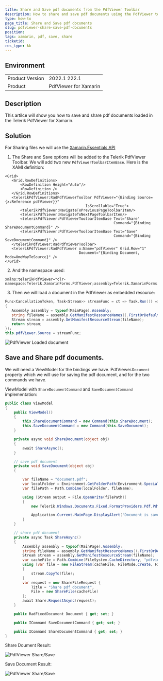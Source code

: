 ```yaml
---
title: Share and Save pdf documents from the PdfViewer Toolbar
description: How to share and save pdf documents using the PdfViewer toolbar
type: how-to
page_title: Share and Save pdf documents
slug: pdfviewer-share-save-pdf-documents
position: 
tags: xamarin, pdf, save, share
ticketid: 
res_type: kb
---
```


## Environment

<table>
	<tbody>
		<tr>
			<td>Product Version</td>
			<td>2022.1 222.1</td>
		</tr>
		<tr>
			<td>Product</td>
			<td>PdfViewer for Xamarin</td>
		</tr>
	</tbody>
</table>


## Description

This artilce will show you how to save and share pdf documents loaded in the Telerik PdfViewer for Xamarin. 

## Solution

For Sharing files we will use the [Xamarin.Essentials API](https://docs.microsoft.com/en-us/xamarin/essentials/share?tabs=ios)

1. The Share and Save options will be added to the Telerik PdfViewer Toolbar. We will add two new `PdfViewerToolbarItemBase`. Here is the XAMl definition:

 ```XAML
<Grid>
	<Grid.RowDefinitions>
		<RowDefinition Height="Auto"/>
		<RowDefinition />
	</Grid.RowDefinitions>
	<telerikPdfViewer:RadPdfViewerToolbar PdfViewer="{Binding Source={x:Reference pdfViewer}}"
									  IsScrollable="True">
		<telerikPdfViewer:NavigateToPreviousPageToolbarItem/>
		<telerikPdfViewer:NavigateToNextPageToolbarItem/>
		<telerikPdfViewer:PdfViewerToolbarItemBase Text="Share" 
												   Command="{Binding ShareDocumentCommand}" />
		<telerikPdfViewer:PdfViewerToolbarItemBase Text="Save" 
												   Command="{Binding SaveDocumentCommand}" />
	</telerikPdfViewer:RadPdfViewerToolbar>
	<telerikPdfViewer:RadPdfViewer x:Name="pdfViewer" Grid.Row="1"
								   Document="{Binding Document, Mode=OneWayToSource}" />
</Grid>
 ```

2. And the namespace used: 

 ```XAML
xmlns:telerikPdfViewer="clr-namespace:Telerik.XamarinForms.PdfViewer;assembly=Telerik.XamarinForms.PdfViewer"
 ```

3. Then we will load a document in the PdfViewer as embedded resource:

 ```C#
Func<CancellationToken, Task<Stream>> streamFunc = ct => Task.Run(() =>
{
    Assembly assembly = typeof(MainPage).Assembly;
    string fileName = assembly.GetManifestResourceNames().FirstOrDefault(n => n.Contains("pdfviewer-overview.pdf"));
    Stream stream = assembly.GetManifestResourceStream(fileName);
    return stream;
});
this.pdfViewer.Source = streamFunc;
 ```
 
 ![PdfViewer Loaded document](images/loaded-document.png)
 
## Save and Share pdf documents. 

We will need a ViewModel for the bindings we have. PdfViewer.`Document` property which we will use for saving the pdf document, and for the two commands we have.

ViewModel with `ShareDocumentCommand` and `SaveDocumentCommand` implementation:

```C#
public class ViewModel
{
    public ViewModel()
    {
        this.ShareDocumentCommand = new Command(this.ShareDocument);
        this.SaveDocumentCommand = new Command(this.SaveDocument);
    }

    private async void ShareDocument(object obj)
    {
        await ShareAsync();
    }

    // save pdf document
    private void SaveDocument(object obj)
    {

        var fileName = "document.pdf";
        var localFolder = Environment.GetFolderPath(Environment.SpecialFolder.LocalApplicationData);
        var filePath = Path.Combine(localFolder, fileName);

        using (Stream output = File.OpenWrite(filePath))
        {
            new Telerik.Windows.Documents.Fixed.FormatProviders.Pdf.PdfFormatProvider().Export(this.Document, output);

            Application.Current.MainPage.DisplayAlert("Document is saved to local application data: ", filePath, "OK");
        }
    }

    // share pdf document
    private async Task ShareAsync()
    {
        Assembly assembly = typeof(MainPage).Assembly;
        string fileName = assembly.GetManifestResourceNames().FirstOrDefault(n => n.Contains("pdfviewer-overview.pdf"));
        Stream stream = assembly.GetManifestResourceStream(fileName);
        var cacheFile = Path.Combine(FileSystem.CacheDirectory, "pdfviewer-overview.pdf");
        using (var file = new FileStream(cacheFile, FileMode.Create, FileAccess.Write))
        {
            stream.CopyTo(file);
        }
        var request = new ShareFileRequest {
            Title = "Share pdf document",
            File = new ShareFile(cacheFile)
        };
        await Share.RequestAsync(request);
    }

    public RadFixedDocument Document { get; set; }

    public ICommand SaveDocumentCommand { get; set; }

    public ICommand ShareDocumentCommand { get; set; }
}
```

Share Doument Result: 

![PdfViewer Share/Save](images/share-document.png)

Save Document Result:

![PdfViewer Share/Save](images/save-document.png)
 
